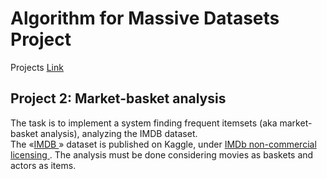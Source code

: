 # Algorithm for Massive Datasets Project
 
Projects [Link](https://docs.google.com/document/d/1LvUHa5uqJoalAOUnE3MkhMUF47-5aWDR-biRbHBRprM/edit#heading=h.qifoo7co6qtd)


## Project 2: Market-basket analysis
The task is to implement a system finding frequent itemsets (aka market-basket analysis), analyzing the IMDB dataset.
<br>
The «<a href="https://www.kaggle.com/ashirwadsangwan/imdb-dataset" >IMDB </a>» dataset is published on Kaggle, under <a href="https://www.imdb.com/conditions?pf_rd_m=A2FGELUUNOQJNL&pf_rd_p=3aefe545-f8d3-4562-976a-e5eb47d1bb18&pf_rd_r=K7VGSA5BY26HTH7KAGZV&pf_rd_s=center-1&pf_rd_t=60601&pf_rd_i=interfaces&ref_=fea_mn_lk2"> IMDb non-commercial licensing </a>. The analysis must be done considering movies as baskets and actors as items.
